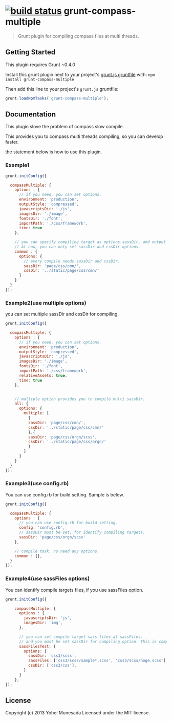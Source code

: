 [![build status](https://secure.travis-ci.org/jharding/grunt-exec.png)](http://travis-ci.org/jharding/grunt-exec)
grunt-compass-multiple
==========

> Grunt plugin for compiling compass files at multi threads.

Getting Started
---------------

This plugin requires Grunt ~0.4.0

Install this grunt plugin next to your project's [grunt.js gruntfile][getting_started] with: `npm install grunt-compass-multiple`

Then add this line to your project's `grunt.js` gruntfile:

```javascript
grunt.loadNpmTasks('grunt-compass-multiple');
```

[grunt]: https://github.com/cowboy/grunt
[getting_started]: https://github.com/cowboy/grunt/blob/master/docs/getting_started.md

Documentation
-------------

This plugin slove the problem of compass slow compile.

This provides you to compass multi threads compiling, so you can develop faster.

the statement below is how to use this plugin.

### Example1

```javascript
grunt.initConfig({

  compassMultiple: {
    options : {
      // if you need, you can set options.
      environment: 'production',
      outputStyle: 'compressed',
      javascriptsDir: './js',
      imagesDir: './image',
      fontsDir: './font',
      importPath: './css/framework',
      time: true
    },

    // you can specify compiling target as options.sassDir, and output dir as options.cssDir.
    // At now, you can only set sassDir and cssDir options.
    common : {
      options: {
        // every compile needs sassDir and cssDir.
        sassDir: 'page/css/cmn/',
        cssDir: '../static/page/css/cmn/'
      }
    }
  }
});
```


### Example2(use multiple options)
you can set multiple sassDir and cssDir for compiling.
```javascript
grunt.initConfig({

  compassMultiple: {
    options : {
      // if you need, you can set options.
      environment: 'production',
      outputStyle: 'compressed',
      javascriptsDir: './js',
      imagesDir: './image',
      fontsDir: './font',
      importPath: './css/framework',
      relativeAssets: true,
      time: true
    },


    // multiple option provides you to compile multi sassDir.
    all: {
      options: {
        multiple: [
          {
          sassDir: 'page/css/cmn/',
          cssDir: '../static/page/css/cmn/'
          },{
          sassDir: 'page/css/orgn/scss',
          cssDir: '../static/page/css/orgn/'
          }
        ]
      }
    }
  }
});
```



### Example3(use config.rb)
You can use config.rb for build setting. Sample is below.

```javascript
grunt.initConfig({

  compassMultiple: {
    options : {
      // you can use config.rb for build setting.
      config: 'config.rb',
      // sassDir must be set, for identify compiling targets.
      sassDir: 'page/css/orgn/scss'
    },

    // compile task. no need any options.
    common : {},
  }
});
```






### Example4(use sassFiles options)
You can identify compile targets files, if you use sassFiles option.

```javascript
grunt.initConfig({

    compassMultiple: {
      options : {
        javascriptsDir: 'js',
        imagesDir: 'img',
      },

      // you can set compile target sass files at sassFiles.
      // and you must be set sassDir for compiling option. This is compass command restriction.
      sassFilesTest: {
        options: {
          sassDir: 'css3/scss',
          sassFiles: ['css3/scss/sample*.scss', 'css3/scss/hoge.scss'],
          cssDir: ['css3/css'],
        }
      }
    },
});
```





License
-------

Copyright (c) 2013 Yohei Munesada
Licensed under the MIT license.

